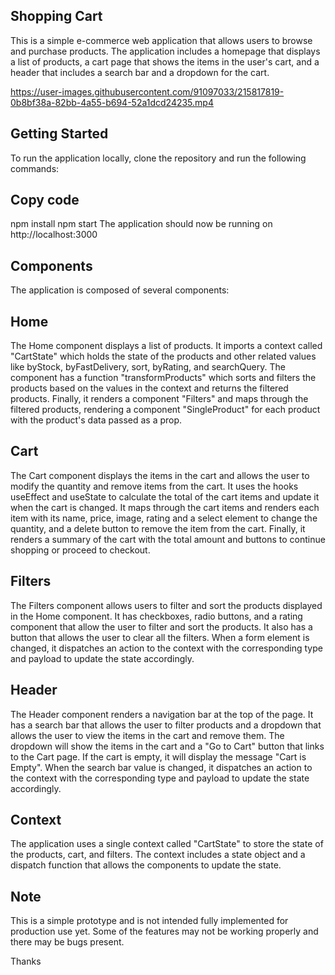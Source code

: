 ## Shopping Cart
This is a simple e-commerce web application that allows users to browse and purchase products. The application includes a homepage that displays a list of products, a cart page that shows the items in the user's cart, and a header that includes a search bar and a dropdown for the cart.



https://user-images.githubusercontent.com/91097033/215817819-0b8bf38a-82bb-4a55-b694-52a1dcd24235.mp4



## Getting Started
To run the application locally, clone the repository and run the following commands:

## Copy code
npm install
npm start
The application should now be running on http://localhost:3000

## Components
The application is composed of several components:

## Home
The Home component displays a list of products. It imports a context called "CartState" which holds the state of the products and other related values like byStock, byFastDelivery, sort, byRating, and searchQuery. The component has a function "transformProducts" which sorts and filters the products based on the values in the context and returns the filtered products. Finally, it renders a component "Filters" and maps through the filtered products, rendering a component "SingleProduct" for each product with the product's data passed as a prop.

## Cart
The Cart component displays the items in the cart and allows the user to modify the quantity and remove items from the cart. It uses the hooks useEffect and useState to calculate the total of the cart items and update it when the cart is changed. It maps through the cart items and renders each item with its name, price, image, rating and a select element to change the quantity, and a delete button to remove the item from the cart. Finally, it renders a summary of the cart with the total amount and buttons to continue shopping or proceed to checkout.

## Filters
The Filters component allows users to filter and sort the products displayed in the Home component. It has checkboxes, radio buttons, and a rating component that allow the user to filter and sort the products. It also has a button that allows the user to clear all the filters. When a form element is changed, it dispatches an action to the context with the corresponding type and payload to update the state accordingly.

## Header
The Header component renders a navigation bar at the top of the page. It has a search bar that allows the user to filter products and a dropdown that allows the user to view the items in the cart and remove them. The dropdown will show the items in the cart and a "Go to Cart" button that links to the Cart page. If the cart is empty, it will display the message "Cart is Empty". When the search bar value is changed, it dispatches an action to the context with the corresponding type and payload to update the state accordingly.

## Context
The application uses a single context called "CartState" to store the state of the products, cart, and filters. The context includes a state object and a dispatch function that allows the components to update the state.

## Note
This is a simple prototype and is not intended fully implemented for production use yet. Some of the features may not be working properly and there may be bugs present.


Thanks
